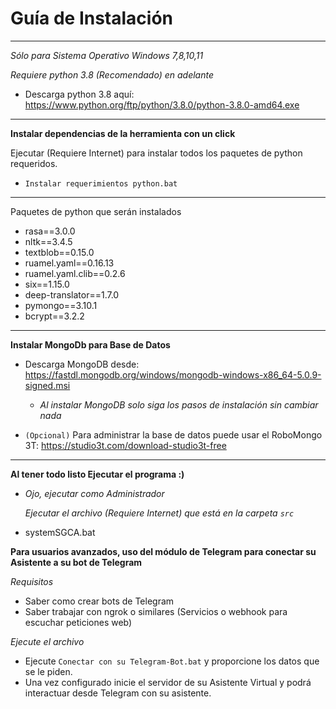 # Guía de Instalación

---

*Sólo para Sistema Operativo Windows 7,8,10,11*

*Requiere python 3.8 (Recomendado) en adelante*

- Descarga python 3.8 aquí: <https://www.python.org/ftp/python/3.8.0/python-3.8.0-amd64.exe>

---

**Instalar dependencias de la herramienta con un click**

Ejecutar (Requiere Internet) para instalar todos los paquetes de python requeridos.

- `Instalar requerimientos python.bat`

---
Paquetes de python que serán instalados

- rasa==3.0.0
- nltk==3.4.5
- textblob==0.15.0
- ruamel.yaml==0.16.13
- ruamel.yaml.clib==0.2.6
- six==1.15.0
- deep-translator==1.7.0
- pymongo==3.10.1
- bcrypt==3.2.2

---

**Instalar MongoDb para Base de Datos**

- Descarga MongoDB desde: <https://fastdl.mongodb.org/windows/mongodb-windows-x86_64-5.0.9-signed.msi>
  - *Al instalar MongoDB solo siga los pasos de instalación sin cambiar nada*

- `(Opcional)` Para administrar la base de datos puede usar el RoboMongo 3T: <https://studio3t.com/download-studio3t-free>

---

**Al tener todo listo Ejecutar el programa :)**

- *Ojo, ejecutar como Administrador*

  *Ejecutar el archivo (Requiere Internet) que está en la carpeta `src`*

- systemSGCA.bat

**Para usuarios avanzados, uso del módulo de Telegram para conectar su Asistente a su bot de Telegram**

*Requisitos*

- Saber como crear bots de Telegram
- Saber trabajar con ngrok o similares (Servicios o webhook para escuchar peticiones web)

*Ejecute el archivo*

- Ejecute `Conectar con su Telegram-Bot.bat` y proporcione los datos que se le piden.
- Una vez configurado inicie el servidor de su Asistente Virtual y podrá interactuar desde Telegram con su asistente.
